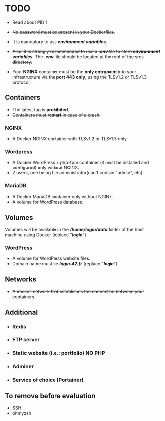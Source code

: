 # TODO

- Read about PID 1

- ~~No password must be present in your Dockerfiles.~~
- It is mandatory to use ***environment variables***.
- ~~Also, it is strongly recommended to use a ***.env*** file to store
***environment variables***. The ***.env*** file should be located at the root
of the srcs directory.~~
- Your **NGINX** container must be the **only entrypoint** into your
infrastructure via the **port 443 only**, using the TLSv1.2 or TLSv1.3
protocol.

## Containers

- The latest tag is **prohibited**.
- ~~Containers must **restart** in case of a crash.~~

### NGINX

- ~~A Docker NGINX container with TLSv1.2 or TLSv1.3 only.~~

### Wordpress

- A Docker WordPress + php-fpm container (it must be installed and configured) only without NGINX.
- 2 users, one being the administrator(can't contain "admin", etc)

### MariaDB

- A Docker MariaDB container only without NGINX.
- A volume for WordPress database.

## Volumes

Volumes will be available in the ***/home/login/data*** folder of the host machine using Docker (replace "***login***")

### WordPress

- A volume for WordPress website files.
- Domain name must be ***login.42.fr*** (replace "***login***")

## Networks

- ~~A docker-network that establishes the connection between your containers.~~

## Additional

- ### Redis

- ### FTP server

- ### Static website (i.e.: portfolio) **NO PHP**

- ### Adminer

- ### Service of choice (Portainer)

## To remove before evaluation

- SSH
- ohmyzsh

